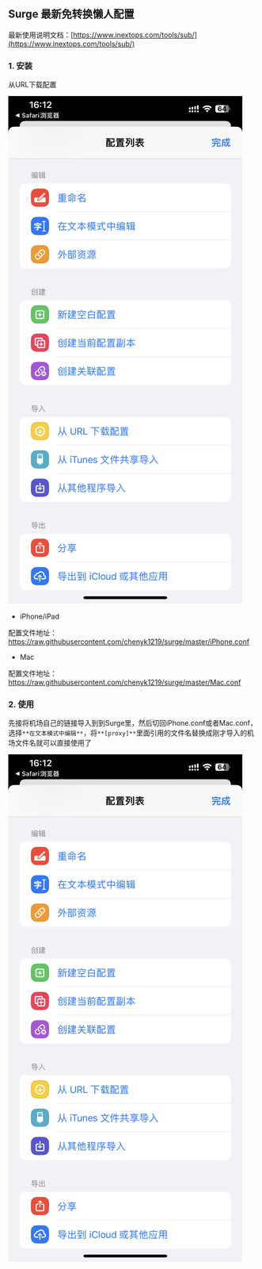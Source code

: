 ## Surge 最新免转换懒人配置

最新使用说明文档：[https://www.inextops.com/tools/sub/](https://www.inextops.com/tools/sub/)

### 1. 安装

从URL下载配置

![](./static/01.PNG)

- iPhone/iPad

配置文件地址：https://raw.githubusercontent.com/chenyk1219/surge/master/iPhone.conf

- Mac

配置文件地址：https://raw.githubusercontent.com/chenyk1219/surge/master/Mac.conf


### 2. 使用

先接将机场自己的链接导入到到Surge里，然后切回iPhone.conf或者Mac.conf，选择`**在文本模式中编辑**`，将`**[proxy]**`里面引用的文件名替换成刚才导入的机场文件名就可以直接使用了

![](./static/01.PNG)